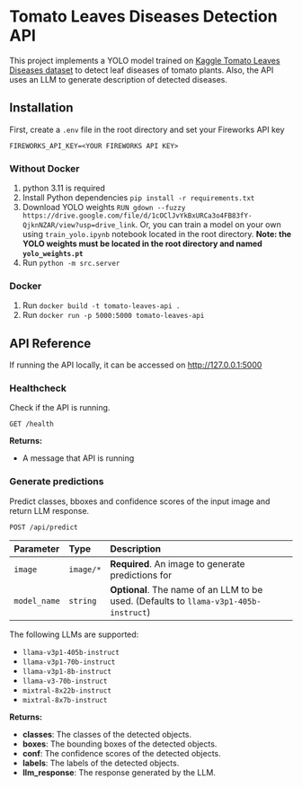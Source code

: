 
# Tomato Leaves Diseases Detection API

This project implements a YOLO model trained on [Kaggle Tomato Leaves Diseases dataset](https://www.kaggle.com/datasets/kpoviesistphane/tomato-leaf-disease-detection) to detect leaf diseases of tomato plants. Also, the API uses an LLM to generate description of detected diseases.

## Installation

First, create a `.env` file in the root directory and set your Fireworks API key

```text
FIREWORKS_API_KEY=<YOUR FIREWORKS API KEY>
```

### Without Docker
1. python 3.11 is required
2. Install Python dependencies `pip install -r requirements.txt`
3. Download YOLO weights `RUN gdown --fuzzy https://drive.google.com/file/d/1cOClJvYkBxURCa3o4FB83fY-QjknNZAR/view?usp=drive_link`. Or, you can train a model on your own using `train_yolo.ipynb` notebook located in the root directory. **Note: the YOLO weights must be located in the root directory and named `yolo_weights.pt`**
4. Run `python -m src.server`

### Docker
1. Run `docker build -t tomato-leaves-api .`
2. Run `docker run -p 5000:5000 tomato-leaves-api`

## API Reference

If running the API locally, it can be accessed on http://127.0.0.1:5000

### Healthcheck

Check if the API is running.

```text
GET /health
```

**Returns:**
  - A message that API is running

### Generate predictions

Predict classes, bboxes and confidence scores of the input image and return LLM response.

```text
POST /api/predict
```

| Parameter | Type     | Description                       |
| :-------- | :------- | :-------------------------------- |
| `image`      | `image/*` | **Required**. An image to generate predictions for |
| `model_name`      | `string` | **Optional**. The name of an LLM to be used. (Defaults to `llama-v3p1-405b-instruct`) |

The following LLMs are supported:
- `llama-v3p1-405b-instruct`
- `llama-v3p1-70b-instruct`
- `llama-v3p1-8b-instruct`
- `llama-v3-70b-instruct`
- `mixtral-8x22b-instruct`
- `mixtral-8x7b-instruct`

**Returns:**
  - **classes**: The classes of the detected objects.
  - **boxes**: The bounding boxes of the detected objects.
  - **conf**: The confidence scores of the detected objects.
  - **labels**: The labels of the detected objects.
  - **llm_response**: The response generated by the LLM.
